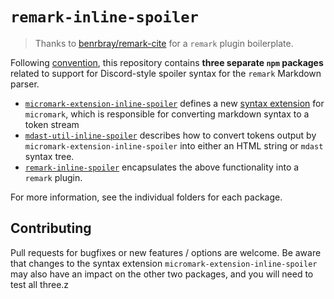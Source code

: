 # `remark-inline-spoiler`

> Thanks to [benrbray/remark-cite](https://github.com/benrbray/remark-cite) for a `remark` plugin boilerplate.

Following [convention](https://github.com/micromark/micromark/discussions/56), this repository contains **three separate `npm` packages** related to support for Discord-style spoiler syntax for the `remark` Markdown parser.

* [`micromark-extension-inline-spoiler`](https://www.npmjs.com/package/micromark-extension-inline-spoiler) defines a new [syntax extension](https://github.com/micromark/micromark#syntaxextension) for `micromark`, which is responsible for converting markdown syntax to a token stream
* [`mdast-util-inline-spoiler`](https://www.npmjs.com/package/mdast-util-inline-spoiler) describes how to convert tokens output by `micromark-extension-inline-spoiler` into either an HTML string or `mdast` syntax tree.
* [`remark-inline-spoiler`](https://www.npmjs.com/package/remark-inline-spoiler) encapsulates the above functionality into a `remark` plugin.

For more information, see the individual folders for each package.

## Contributing

Pull requests for bugfixes or new features / options are welcome.  Be aware that changes to the syntax extension `micromark-extension-inline-spoiler` may also have an impact on the other two packages, and you will need to test all three.z